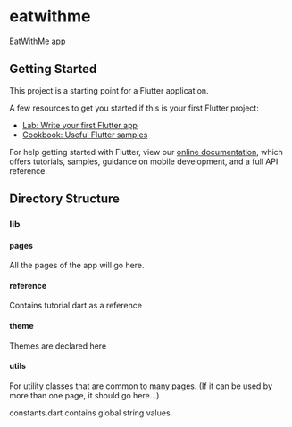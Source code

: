 # eatwithme

EatWithMe app

## Getting Started

This project is a starting point for a Flutter application.

A few resources to get you started if this is your first Flutter project:

- [Lab: Write your first Flutter app](https://flutter.io/docs/get-started/codelab)
- [Cookbook: Useful Flutter samples](https://flutter.io/docs/cookbook)

For help getting started with Flutter, view our 
[online documentation](https://flutter.io/docs), which offers tutorials, 
samples, guidance on mobile development, and a full API reference.

## Directory Structure

### lib

#### pages
All the pages of the app will go here.

#### reference
Contains tutorial.dart as a reference

#### theme
Themes are declared here

#### utils
For utility classes that are common to many pages. (If it can be used by more than one page, it should go here...)

constants.dart contains global string values.